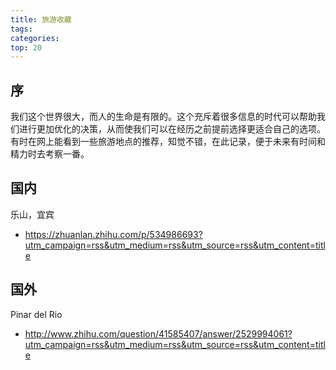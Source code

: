 ```yaml
---
title: 旅游收藏
tags:
categories:
top: 20
---
```


## 序

我们这个世界很大，而人的生命是有限的。这个充斥着很多信息的时代可以帮助我们进行更加优化的决策，从而使我们可以在经历之前提前选择更适合自己的选项。有时在网上能看到一些旅游地点的推荐，知觉不错，在此记录，便于未来有时间和精力时去考察一番。

## 国内

乐山，宜宾

- https://zhuanlan.zhihu.com/p/534986693?utm_campaign=rss&utm_medium=rss&utm_source=rss&utm_content=title

## 国外

Pinar del Rio

- http://www.zhihu.com/question/41585407/answer/2529994061?utm_campaign=rss&utm_medium=rss&utm_source=rss&utm_content=title
